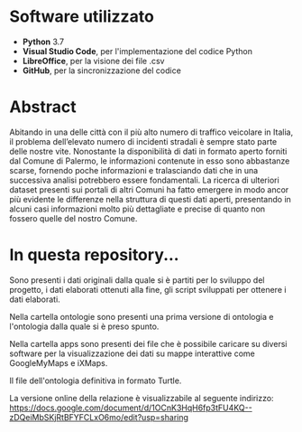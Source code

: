 # Software utilizzato
* **Python** 3.7
* **Visual Studio Code**, per l'implementazione del codice Python
* **LibreOffice**, per la visione dei file .csv
* **GitHub**, per la sincronizzazione del codice

# Abstract 
Abitando in una delle città con il più alto numero di traffico veicolare in Italia, il problema dell’elevato numero di incidenti stradali è sempre stato parte delle nostre vite.
Nonostante la disponibilità di dati in formato aperto forniti dal Comune di Palermo, le informazioni contenute in esso sono abbastanze scarse, fornendo poche informazioni e tralasciando dati che in una successiva analisi potrebbero essere fondamentali. La ricerca di ulteriori dataset presenti sui portali di altri Comuni ha fatto emergere in modo ancor più evidente le differenze nella struttura di questi dati aperti, presentando in alcuni casi informazioni molto più dettagliate e precise di quanto non fossero quelle del nostro Comune.

# In questa repository...
Sono presenti i dati originali dalla quale si è partiti per lo sviluppo del progetto, i dati elaborati ottenuti alla fine, gli script sviluppati per ottenere i dati elaborati.

Nella cartella ontologie sono presenti una prima versione di ontologia e l'ontologia dalla quale si è preso spunto.

Nella cartella apps sono presenti dei file che è possibile caricare su diversi software per la visualizzazione dei dati su mappe interattive come GoogleMyMaps e iXMaps.

Il file dell'ontologia definitiva in formato Turtle.

La versione online della relazione è visualizzabile al seguente indirizzo:
https://docs.google.com/document/d/1OCnK3HqH6fp3tFU4KQ--zDQeiMbSKjRtBFYFCLxO6mo/edit?usp=sharing
